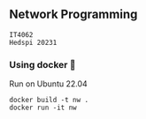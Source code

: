 ## Network Programming

```
IT4062
Hedspi 20231
```

### Using docker 🐳

Run on Ubuntu 22.04

```shell
docker build -t nw .
docker run -it nw
```

